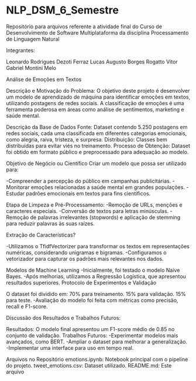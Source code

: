# NLP_DSM_6_Semestre
Repositório para arquivos referente a atividade final do Curso de Desenvolvimento de Software Multiplataforma da disciplina Processamento de Linguagem Natural

Integrantes:

Leonardo Rodrigues Dezoti Ferraz
Lucas Augusto Borges Rogatto
Vitor Gabriel Montini Melo


Análise de Emoções em Textos

Descrição e Motivação do Problema:
O objetivo deste projeto é desenvolver um modelo de aprendizado de máquina para identificar emoções em textos, utilizando postagens de redes sociais. A classificação de emoções é uma ferramenta poderosa em áreas como análise de sentimentos, marketing e saúde mental.

Descrição da Base de Dados
Fonte: Dataset contendo 5.250 postagens em redes sociais, cada uma classificada em diferentes categorias emocionais, como alegria, raiva, tristeza, e surpresa.
Distribuição: Classes bem distribuídas para evitar viés no treinamento.
Processo de Obtenção: Dataset foi obtido em formato público e preprocessado para adequação ao modelo.


Objetivo de Negócio ou Científico
Criar um modelo que possa ser utilizado para:

-Compreender a percepção do público em campanhas publicitárias.
-Monitorar emoções relacionadas a saúde mental em grandes populações.
-Estudar padrões emocionais em textos para fins científicos.


Etapa de Limpeza e Pré-Processamento:
-Remoção de URLs, menções e caracteres especiais.
-Conversão de textos para letras minúsculas.
-Remoção de palavras irrelevantes (stopwords) e aplicação de stemming para reduzir palavras às suas raízes.

Extração de Características?

-Utilizamos o TfidfVectorizer para transformar os textos em representações numéricas, considerando unigramas e bigramas.
-Configuramos o vetorizador para capturar os padrões mais relevantes nos dados.


Modelos de Machine Learning
-Inicialmente, foi testado o modelo Naive Bayes.
-Após melhorias, utilizamos a Regressão Logística, que apresentou resultados superiores.
Protocolo de Experimentos e Validação

O dataset foi dividido em:
70% para treinamento.
15% para validação.
15% para teste.
-Avaliação do modelo foi feita com métricas como precisão, recall e F1-score.

Discussão dos Resultados e Trabalhos Futuros:

Resultados: O modelo final apresentou um F1-score médio de 0.85 no conjunto de validação.
Trabalhos Futuros:
-Experimentar modelos mais avançados, como BERT.
-Ampliar o dataset para melhorar a generalização.
-Implementar uma interface para uso em tempo real.


Arquivos no Repositório
emotions.ipynb: Notebook principal com o pipeline do projeto.
tweet_emotions.csv: Dataset utilizado.
README.md: Este arquivo

